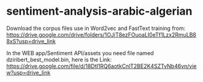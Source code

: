 # sentiment-analysis-arabic-algerian
Download the corpus files use in Word2vec and FastText training from:
https://drive.google.com/drive/folders/1OJiT8ezFOuoaLI0eTf1Lzx2RmuLB88xS?usp=drive_link

In the WEB app/Sentiment API/assets you need file named dziribert_best_model.bin, here is the Link:
https://drive.google.com/file/d/18DtI1RQ6aotkCnlT2BE2K4SZTvNb46vn/view?usp=drive_link    
